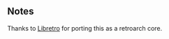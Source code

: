 ## Notes

Thanks to [Libretro](https://github.com/libretro/nxengine-libretro) for porting this as a retroarch core.

